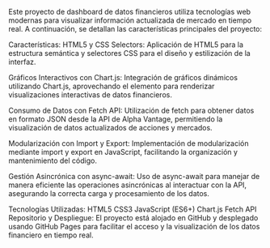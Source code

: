 
Este proyecto de dashboard de datos financieros utiliza tecnologías web modernas para visualizar información actualizada de mercado en tiempo real. A continuación, se detallan las características principales del proyecto:

Características:
HTML5 y CSS Selectors: Aplicación de HTML5 para la estructura semántica y selectores CSS para el diseño y estilización de la interfaz.

Gráficos Interactivos con Chart.js: Integración de gráficos dinámicos utilizando Chart.js, aprovechando el elemento <canvas> para renderizar visualizaciones interactivas de datos financieros.

Consumo de Datos con Fetch API: Utilización de fetch para obtener datos en formato JSON desde la API de Alpha Vantage, permitiendo la visualización de datos actualizados de acciones y mercados.

Modularización con Import y Export: Implementación de modularización mediante import y export en JavaScript, facilitando la organización y mantenimiento del código.

Gestión Asincrónica con async-await: Uso de async-await para manejar de manera eficiente las operaciones asincrónicas al interactuar con la API, asegurando la correcta carga y procesamiento de los datos.

Tecnologías Utilizadas:
HTML5
CSS3
JavaScript (ES6+)
Chart.js
Fetch API
Repositorio y Despliegue:
El proyecto está alojado en GitHub y desplegado usando GitHub Pages para facilitar el acceso y la visualización de los datos financiero en tiempo real.
